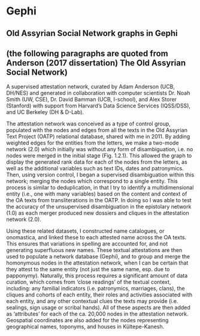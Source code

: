 # Gephi
## Old Assyrian Social Network graphs in Gephi
## (the following paragraphs are quoted from Anderson (2017 dissertation) The Old Assyrian Social Network)

A supervised attestation network, curated by Adam Anderson (UCB, DH/NES) and generated in collaboration with computer scientists Dr. Noah Smith (UW, CSE), Dr. David Bamman (UCB, I-school), and Alex Storer (Stanford) with support from Harvard’s Data Science Services (IQSS/DSS), and UC Berkeley (DH & D-Lab).

The attestation network was conceived as a type of control group, populated with the nodes and edges from all the texts in the Old Assyrian Text Project (OATP) relational database, shared with me in 2011. By adding weighted edges for the entities from the letters, we make a two-mode network (2.0) which initially was without any form of disambiguation, i.e. no nodes were merged in the initial stage (Fig. 1.2.1). This allowed the graph to display the generated rank data for each of the nodes from the letters, as well as the additional variables such as text IDs, dates and patronymics. Then, using version control, I began a supervised disambiguation within this network; merging the nodes which correspond to a single entity. This process is similar to deduplication, in that I try to identify a multidimensional entity (i.e., one with many variables) based on the content and context of the OA texts from transliterations in the OATP. In doing so I was able to test the accuracy of the unsupervised disambiguation in the epistolary network (1.0) as each merger produced new dossiers and cliques in the attestation network (2.0).

Using these related datasets, I constructed name catalogues, or onomastica, and linked these to each attested name across the OA texts. This ensures that variations in spelling are accounted for, and not generating superfluous new names. These textual attestations are then used to populate a network database (Gephi), and to group and merge the homonymous nodes in the attestation network, when I can be certain that they attest to the same entity (not just the same name, esp. due to papponymy). Naturally, this process requires a significant amount of data curation, which comes from ‘close readings’ of the textual context, including: any familial indicators (i.e. patronymics, marriages, clans), the cliques and cohorts of each entity, their roles and activities associated with each entity, and any other contextual clues the texts may provide (i.e. sealings, sign usage or scribal hands). All of these aspects are then added as ‘attributes’ for each of the ca. 20,000 nodes in the attestation network. Geospatial coordinates are also added for the nodes representing geographical names, toponyms, and houses in Kültepe-Kanesh.
